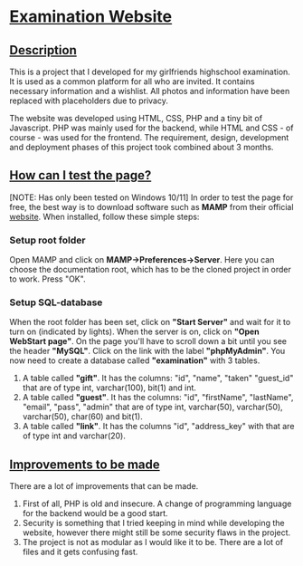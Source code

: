 # <ins>Examination Website</ins>

## <ins>Description</ins>
This is a project that I developed for my girlfriends highschool examination. It is used as a 
common platform for all who are invited. It contains necessary information and a wishlist. 
All photos and information have been replaced with placeholders due to privacy. 

The website was developed using HTML, CSS, PHP and a tiny bit of Javascript. PHP was mainly used for the backend, while
HTML and CSS - of course - was used for the frontend. The requirement, design, development and deployment phases of this
project took combined about 3 months. 

## <ins>How can I test the page?</ins>
[NOTE: Has only been tested on Windows 10/11]
In order to test the page for free, the best way is to download software such as <b>MAMP</b> from their
official [website](https://www.mamp.info/en/windows/). When installed, follow these simple steps:

### Setup root folder
Open MAMP and click on <b>MAMP->Preferences->Server</b>. Here you can choose the documentation root, which has to be the cloned project in order to work.
Press "OK".
### Setup SQL-database
When the root folder has been set, click on <b>"Start Server"</b> and wait for it to turn on (indicated by lights).
When the server is on, click on <b>"Open WebStart page"</b>. On the page you'll have to scroll down a bit until you see the header
<b>"MySQL"</b>. Click on the link with the label  <b>"phpMyAdmin"</b>. You now need to create a database called <b>"examination"</b> with 3 tables.
1. A table called  <b>"gift"</b>. It has the columns: "id", "name", "taken" "guest_id" that are of type int, varchar(100), bit(1) and int.
2. A table called  <b>"guest"</b>. It has the columns: "id", "firstName", "lastName", "email", "pass", "admin" that are of type int, varchar(50), varchar(50), varchar(50), char(60) and bit(1).
3. A table called  <b>"link"</b>. It has the columns "id", "address_key" with that are of type int and varchar(20).

## <ins>Improvements to be made</ins>
There are a lot of improvements that can be made. 
1. First of all, PHP is old and insecure. A change of programming language for the backend would be a good start. 
2. Security is something that I tried keeping in mind while developing the website, however there might still be some 
security flaws in the project. 
3. The project is not as modular as I would like it to be. There are a lot of files and it gets confusing fast.
